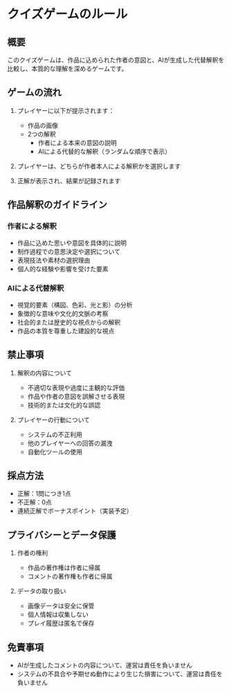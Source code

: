 # クイズゲームのルール

## 概要

このクイズゲームは、作品に込められた作者の意図と、AIが生成した代替解釈を比較し、本質的な理解を深めるゲームです。

## ゲームの流れ

1. プレイヤーに以下が提示されます：
   - 作品の画像
   - 2つの解釈
     - 作者による本来の意図の説明
     - AIによる代替的な解釈（ランダムな順序で表示）

2. プレイヤーは、どちらが作者本人による解釈かを選択します

3. 正解が表示され、結果が記録されます

## 作品解釈のガイドライン

### 作者による解釈
- 作品に込めた思いや意図を具体的に説明
- 制作過程での意思決定や選択について
- 表現技法や素材の選択理由
- 個人的な経験や影響を受けた要素

### AIによる代替解釈
- 視覚的要素（構図、色彩、光と影）の分析
- 象徴的な意味や文化的文脈の考察
- 社会的または歴史的な視点からの解釈
- 作品の本質を尊重した建設的な視点

## 禁止事項

1. 解釈の内容について
   - 不適切な表現や過度に主観的な評価
   - 作品や作者の意図を誤解させる表現
   - 技術的または文化的な誤認

2. プレイヤーの行動について
   - システムの不正利用
   - 他のプレイヤーへの回答の漏洩
   - 自動化ツールの使用

## 採点方法

- 正解：1問につき1点
- 不正解：0点
- 連続正解でボーナスポイント（実装予定）

## プライバシーとデータ保護

1. 作者の権利
   - 作品の著作権は作者に帰属
   - コメントの著作権も作者に帰属

2. データの取り扱い
   - 画像データは安全に保管
   - 個人情報は収集しない
   - プレイ履歴は匿名で保存

## 免責事項

- AIが生成したコメントの内容について、運営は責任を負いません
- システムの不具合や予期せぬ動作により生じた損害について、運営は責任を負いません
